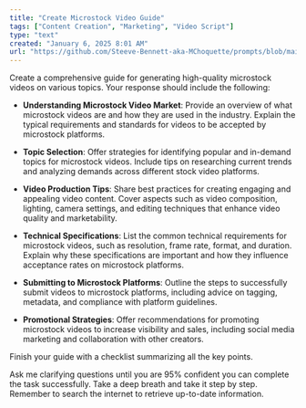 ```yaml
---
title: "Create Microstock Video Guide"
tags: ["Content Creation", "Marketing", "Video Script"]
type: "text"
created: "January 6, 2025 8:01 AM"
url: "https://github.com/Steeve-Bennett-aka-MChoquette/prompts/blob/main/create_microstock_video_guide.md"
---
```


Create a comprehensive guide for generating high-quality microstock videos on various topics. Your response should include the following:

- **Understanding Microstock Video Market**: Provide an overview of what microstock videos are and how they are used in the industry. Explain the typical requirements and standards for videos to be accepted by microstock platforms.
  
- **Topic Selection**: Offer strategies for identifying popular and in-demand topics for microstock videos. Include tips on researching current trends and analyzing demands across different stock video platforms.

- **Video Production Tips**: Share best practices for creating engaging and appealing video content. Cover aspects such as video composition, lighting, camera settings, and editing techniques that enhance video quality and marketability.

- **Technical Specifications**: List the common technical requirements for microstock videos, such as resolution, frame rate, format, and duration. Explain why these specifications are important and how they influence acceptance rates on microstock platforms.

- **Submitting to Microstock Platforms**: Outline the steps to successfully submit videos to microstock platforms, including advice on tagging, metadata, and compliance with platform guidelines.

- **Promotional Strategies**: Offer recommendations for promoting microstock videos to increase visibility and sales, including social media marketing and collaboration with other creators.

Finish your guide with a checklist summarizing all the key points. 

Ask me clarifying questions until you are 95% confident you can complete the task successfully. Take a deep breath and take it step by step. Remember to search the internet to retrieve up-to-date information.